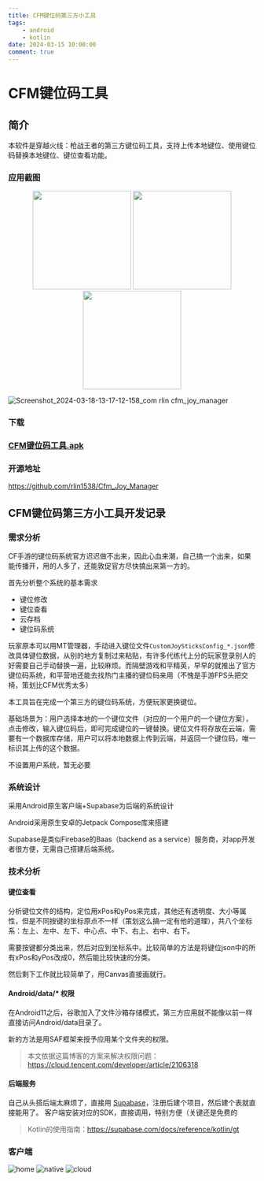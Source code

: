 ```yaml
---
title: CFM键位码第三方小工具
tags: 
    - android
    - kotlin
date: 2024-03-15 10:00:00
comment: true
---
```


# CFM键位码工具

## 简介

本软件是穿越火线：枪战王者的第三方键位码工具，支持上传本地键位、使用键位码替换本地键位、键位查看功能。

### 应用截图
<center class="half">
<img src="https://github.com/rlin1538/Cfm_Joy_Manager/assets/60032065/858f00c3-000e-4ae5-a454-3bffc8cea657" width=200/>
<img src="https://github.com/rlin1538/Cfm_Joy_Manager/assets/60032065/109306f4-f43d-43dd-be30-8ce9c623fb68" width=200/>
<img src="https://github.com/rlin1538/Cfm_Joy_Manager/assets/60032065/39fd6c72-5a58-4250-82f6-e28fcd7ff7cb" width=200/>
</center>

![Screenshot_2024-03-18-13-17-12-158_com rlin cfm_joy_manager](https://github.com/rlin1538/Cfm_Joy_Manager/assets/60032065/3d816563-4d39-4fc8-ad35-34b9d459a360)


### 下载

### [CFM键位码工具.apk](/download/CFM_Tool.apk)

### 开源地址
https://github.com/rlin1538/Cfm_Joy_Manager

## CFM键位码第三方小工具开发记录


### 需求分析

CF手游的键位码系统官方迟迟做不出来，因此心血来潮，自己搞一个出来，如果能传播开，用的人多了，还能敦促官方尽快搞出来第一方的。

首先分析整个系统的基本需求
- 键位修改
- 键位查看
- 云存档
- 键位码系统

玩家原本可以用MT管理器，手动进入键位文件`CustomJoySticksConfig_*.json`修改具体键位数据，从别的地方复制过来粘贴，有许多代练代上分的玩家登录别人的好需要自己手动替换一遍，比较麻烦。而隔壁游戏和平精英，早早的就推出了官方键位码系统，和平营地还能去找热门主播的键位码来用（不愧是手游FPS头把交椅，策划比CFM优秀太多）

本工具旨在完成一个第三方的键位码系统，方便玩家更换键位。

基础场景为：用户选择本地的一个键位文件（对应的一个用户的一个键位方案），点击修改，输入键位码后，即可完成键位的一键替换。键位文件将存放在云端，需要有一个数据库存储，用户可以将本地数据上传到云端，并返回一个键位码，唯一标识其上传的这个数据。

不设置用户系统，暂无必要


### 系统设计

采用Android原生客户端+Supabase为后端的系统设计

Android采用原生安卓的Jetpack Compose库来搭建

Supabase是类似Firebase的Baas（backend as a service）服务商，对app开发者很方便，无需自己搭建后端系统。

### 技术分析

#### 键位查看
分析键位文件的结构，定位用xPos和yPos来完成，其他还有透明度、大小等属性，但是不同按键的坐标原点不一样（策划这么搞一定有他的道理），共八个坐标系：左上、左中、左下、中心点、中下、右上、右中、右下。

需要按键都分类出来，然后对应到坐标系中。比较简单的方法是将键位json中的所有xPos和yPos改成0，然后能比较快速的分类。

然后剩下工作就比较简单了，用Canvas直接画就行。

#### Android/data/* 权限

在Android11之后，谷歌加入了文件沙箱存储模式，第三方应用就不能像以前一样直接访问Android/data目录了。

新的方法是用SAF框架来授予应用某个文件夹的权限。

> 本文依据这篇博客的方案来解决权限问题：https://cloud.tencent.com/developer/article/2106318

#### 后端服务

自己从头搭后端太麻烦了，直接用 [Supabase](https://supabase.com/)，注册后建个项目，然后建个表就直接能用了。
客户端安装对应的SDK，直接调用，特别方便（关键还是免费的

> Kotlin的使用指南：https://supabase.com/docs/reference/kotlin/gt

### 客户端
![home](Screenshot_2024-03-15-17-35-51-262_com.rlin.cfm_j.jpg)
![native](Screenshot_2024-03-15-17-35-55-496_com.rlin.cfm_j.jpg)
![cloud](Screenshot_2024-03-15-17-35-58-254_com.rlin.cfm_j.jpg)